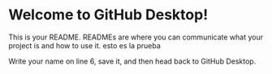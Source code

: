 # Welcome to GitHub Desktop!

This is your README. READMEs are where you can communicate what your project is and how to use it.
esto es la prueba

Write your name on line 6, save it, and then head back to GitHub Desktop.
